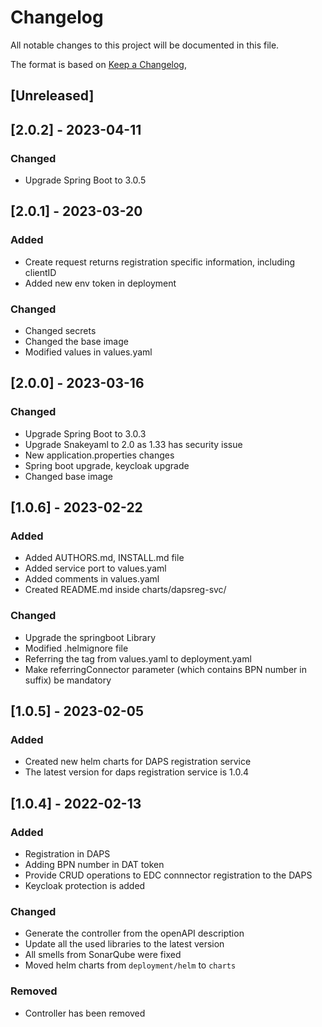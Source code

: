 # Changelog

All notable changes to this project will be documented in this file.

The format is based on [Keep a Changelog](https://keepachangelog.com/en/1.0.0/),

## [Unreleased]


## [2.0.2] - 2023-04-11

### Changed
- Upgrade Spring Boot to 3.0.5


## [2.0.1] - 2023-03-20

### Added
- Create request returns registration specific information, including clientID
- Added new env token in deployment

### Changed
- Changed secrets
- Changed the base image
- Modified values in values.yaml


## [2.0.0] - 2023-03-16

### Changed
- Upgrade Spring Boot to 3.0.3
- Upgrade Snakeyaml to 2.0 as 1.33 has security issue
- New application.properties changes
- Spring boot upgrade, keycloak upgrade
- Changed base image


## [1.0.6] - 2023-02-22

### Added
 - Added AUTHORS.md, INSTALL.md file
 - Added service port to values.yaml
 - Added comments in values.yaml
 - Created README.md inside charts/dapsreg-svc/

### Changed
 - Upgrade the springboot Library
 - Modified .helmignore file
 - Referring the tag from values.yaml to deployment.yaml
 - Make referringConnector parameter (which contains BPN number in suffix) be mandatory


## [1.0.5] - 2023-02-05

### Added
- Created new helm charts for DAPS registration service
- The latest version for daps registration service is 1.0.4

## [1.0.4] - 2022-02-13

### Added
- Registration in DAPS
- Adding BPN number in DAT token
- Provide CRUD operations to EDC connnector registration to the DAPS
- Keycloak protection is added

### Changed
- Generate the controller from the openAPI description
- Update all the used libraries to the latest version
- All smells from SonarQube were fixed
- Moved helm charts from `deployment/helm` to `charts`

### Removed
- Controller has been removed
